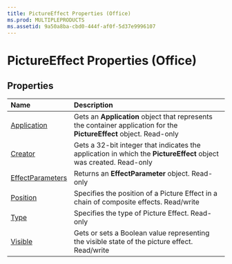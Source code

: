 ```yaml
---
title: PictureEffect Properties (Office)
ms.prod: MULTIPLEPRODUCTS
ms.assetid: 9a50a8ba-cbd0-444f-af0f-5d37e9996107
---
```



# PictureEffect Properties (Office)

## Properties



|**Name**|**Description**|
|:-----|:-----|
|[Application](pictureeffect-application-property-office.md)|Gets an  **Application** object that represents the container application for the **PictureEffect** object. Read-only|
|[Creator](pictureeffect-creator-property-office.md)|Gets a 32-bit integer that indicates the application in which the  **PictureEffect** object was created. Read-only|
|[EffectParameters](pictureeffect-effectparameters-property-office.md)|Returns an  **EffectParameter** object. Read-only|
|[Position](pictureeffect-position-property-office.md)|Specifies the position of a Picture Effect in a chain of composite effects. Read/write|
|[Type](pictureeffect-type-property-office.md)|Specifies the type of Picture Effect. Read-only|
|[Visible](pictureeffect-visible-property-office.md)|Gets or sets a Boolean value representing the visible state of the picture effect. Read/write|

